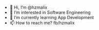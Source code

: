 - 👋 Hi, I’m @hzmalix
- 👀 I’m interested in Software Engineering
- 🌱 I’m currently learning App Development
- 📫 How to reach me? fb/hzmalix

<!---
hzmalix/hzmalix is a ✨ special ✨ repository because its `README.md` (this file) appears on your GitHub profile.
You can click the Preview link to take a look at your changes.
--->
